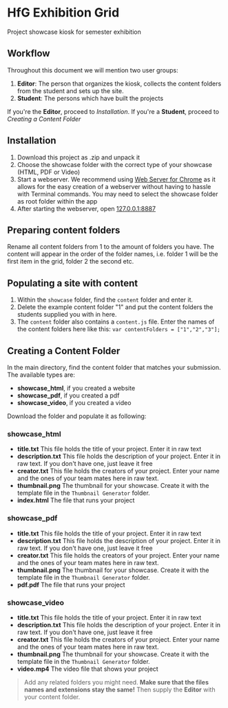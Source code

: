 # HfG Exhibition Grid
Project showcase kiosk for semester exhibition


## Workflow
Throughout this document we will mention two user groups:
1. **Editor**: The person that organizes the kiosk, collects the content folders from the student and sets up the site.
2. **Student**: The persons which have built the projects

If you're the **Editor**, proceed to *Installation*. If you're a **Student**, proceed to *Creating a Content Folder*

## Installation
1. Download this project as .zip and unpack it
2. Choose the showcase folder with the correct type of your showcase (HTML, PDF or Video)
3. Start a webserver. We recommend using [Web Server for Chrome](https://chrome.google.com/webstore/detail/web-server-for-chrome/ofhbbkphhbklhfoeikjpcbhemlocgigb) as it allows for the easy creation of a webserver without having to hassle with Terminal commands. You may need to select the showcase folder as root folder within the app
4. After starting the webserver, open [127.0.0.1:8887](127.0.0.1:8887)

## Preparing content folders
Rename all content folders from 1 to the amount of folders you have. The content will appear in the order of the folder names, i.e. folder 1 will be the first item in the grid, folder 2 the second etc.

## Populating a site with content
1. Within the `showcase` folder, find the `content` folder and enter it.
2. Delete the example content folder "1" and put the content folders the students supplied you with in here.
3. The `content` folder also contains a `content.js` file. Enter the names of the content folders here like this: `var contentFolders = ["1","2","3"];`

## Creating a Content Folder
In the main directory, find the content folder that matches your submission. The available types are:

- **showcase_html**, if you created a website
- **showcase_pdf**, if you created a pdf
- **showcase_video**, if you created a video

Download the folder and populate it as following:

### showcase_html
- **title.txt** This file holds the title of your project. Enter it in raw text
- **description.txt** This file holds the description of your project. Enter it in raw text. If you don't have one, just leave it free
- **creator.txt** This file holds the creators of your project. Enter your name and the ones of your team mates here in raw text.
- **thumbnail.png** The thumbnail for your showcase. Create it with the template file in the `Thumbnail Generator` folder.
- **index.html** The file that runs your project

### showcase_pdf
- **title.txt** This file holds the title of your project. Enter it in raw text
- **description.txt** This file holds the description of your project. Enter it in raw text. If you don't have one, just leave it free
- **creator.txt** This file holds the creators of your project. Enter your name and the ones of your team mates here in raw text.
- **thumbnail.png** The thumbnail for your showcase. Create it with the template file in the `Thumbnail Generator` folder.
- **pdf.pdf** The file that runs your project

### showcase_video
- **title.txt** This file holds the title of your project. Enter it in raw text
- **description.txt** This file holds the description of your project. Enter it in raw text. If you don't have one, just leave it free
- **creator.txt** This file holds the creators of your project. Enter your name and the ones of your team mates here in raw text.
- **thumbnail.png** The thumbnail for your showcase. Create it with the template file in the `Thumbnail Generator` folder.
- **video.mp4** The video file that shows your project




> Add any related folders you might need. **Make sure that the files names and extensions stay the same!** Then supply the **Editor** with your content folder.
